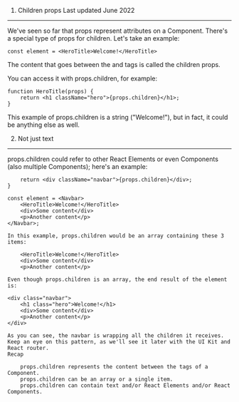 1. Children props
   Last updated June 2022

---

We've seen so far that props represent attributes on a Component.
There's a special type of props for children. Let's take an example:

```
const element = <HeroTitle>Welcome!</HeroTitle>
```

The content that goes between the <HeroTitle> and </HeroTitle> tags is called the children props.

You can access it with props.children, for example:

```
function HeroTitle(props) {
    return <h1 className="hero">{props.children}</h1>;
}
```

This example of props.children is a string ("Welcome!"), but in fact, it could be anything else as well.

2. Not just text

---

props.children could refer to other React Elements or even Components (also multiple Components); here's an example:

```function Navbar(props){
    return <div className="navbar">{props.children}</div>;
}

const element = <Navbar>
    <HeroTitle>Welcome!</HeroTitle>
    <div>Some content</div>
    <p>Another content</p>
</Navbar>;

In this example, props.children would be an array containing these 3 items:

    <HeroTitle>Welcome!</HeroTitle>
    <div>Some content</div>
    <p>Another content</p>

Even though props.children is an array, the end result of the element is:

<div class="navbar">
    <h1 class="hero">Welcome!</h1>
    <div>Some content</div>
    <p>Another content</p>
</div>

As you can see, the navbar is wrapping all the children it receives.
Keep an eye on this pattern, as we'll see it later with the UI Kit and React router.
Recap

    props.children represents the content between the tags of a Component.
    props.children can be an array or a single item.
    props.children can contain text and/or React Elements and/or React Components.

```
